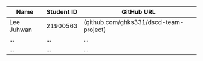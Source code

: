 |Name|Student ID|GitHub URL|
|------|---|---|
|Lee Juhwan|21900563|(github.com/ghks331/dscd-team-project)|
|...|...|...|
|...|...|...|


